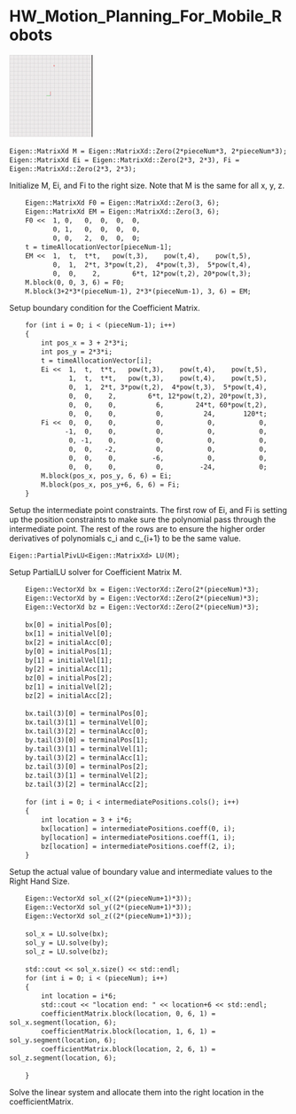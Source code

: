# HW_Motion_Planning_For_Mobile_Robots
<!-- ![alt text](RRT*.png) -->

<img src="gif_version.gif"  /> 


```
Eigen::MatrixXd M = Eigen::MatrixXd::Zero(2*pieceNum*3, 2*pieceNum*3);
Eigen::MatrixXd Ei = Eigen::MatrixXd::Zero(2*3, 2*3), Fi = Eigen::MatrixXd::Zero(2*3, 2*3);
```
Initialize M, Ei, and Fi to the right size. Note that M is the same for all x, y, z.

```
    Eigen::MatrixXd F0 = Eigen::MatrixXd::Zero(3, 6);
    Eigen::MatrixXd EM = Eigen::MatrixXd::Zero(3, 6);
    F0 <<  1, 0,   0,  0,  0,  0,
           0, 1,   0,  0,  0,  0,
           0, 0,   2,  0,  0,  0;
    t = timeAllocationVector[pieceNum-1];
    EM <<  1,  t,  t*t,   pow(t,3),    pow(t,4),    pow(t,5),
           0,  1,  2*t, 3*pow(t,2),  4*pow(t,3),  5*pow(t,4),
           0,  0,    2,        6*t, 12*pow(t,2), 20*pow(t,3);
    M.block(0, 0, 3, 6) = F0;
    M.block(3+2*3*(pieceNum-1), 2*3*(pieceNum-1), 3, 6) = EM;
```
Setup boundary condition for the Coefficient Matrix.

```
    for (int i = 0; i < (pieceNum-1); i++)
    {
        int pos_x = 3 + 2*3*i;
        int pos_y = 2*3*i;
        t = timeAllocationVector[i];
        Ei <<  1,  t,  t*t,   pow(t,3),    pow(t,4),    pow(t,5),
               1,  t,  t*t,   pow(t,3),    pow(t,4),    pow(t,5),
               0,  1,  2*t, 3*pow(t,2),  4*pow(t,3),  5*pow(t,4),
               0,  0,    2,        6*t, 12*pow(t,2), 20*pow(t,3),
               0,  0,    0,          6,        24*t, 60*pow(t,2),
               0,  0,    0,          0,          24,       120*t;
        Fi <<  0,  0,    0,          0,           0,           0,
              -1,  0,    0,          0,           0,           0,
               0, -1,    0,          0,           0,           0,
               0,  0,   -2,          0,           0,           0,
               0,  0,    0,         -6,           0,           0,
               0,  0,    0,          0,         -24,           0;
        M.block(pos_x, pos_y, 6, 6) = Ei;
        M.block(pos_x, pos_y+6, 6, 6) = Fi;
    }
```
Setup the intermediate point constraints. The first row of Ei, and Fi is setting up the position constraints to make sure the polynomial pass through the intermediate point. The rest of the rows are to ensure the higher order derivatives of polynomials c_i and c_{i+1} to be the same value.

```
Eigen::PartialPivLU<Eigen::MatrixXd> LU(M);
```
Setup PartialLU solver for Coefficient Matrix M.

```
    Eigen::VectorXd bx = Eigen::VectorXd::Zero(2*(pieceNum)*3);
    Eigen::VectorXd by = Eigen::VectorXd::Zero(2*(pieceNum)*3);
    Eigen::VectorXd bz = Eigen::VectorXd::Zero(2*(pieceNum)*3);
    
    bx[0] = initialPos[0];
    bx[1] = initialVel[0];
    bx[2] = initialAcc[0];
    by[0] = initialPos[1];
    by[1] = initialVel[1];
    by[2] = initialAcc[1];
    bz[0] = initialPos[2];
    bz[1] = initialVel[2];
    bz[2] = initialAcc[2];

    bx.tail(3)[0] = terminalPos[0];
    bx.tail(3)[1] = terminalVel[0];
    bx.tail(3)[2] = terminalAcc[0];
    by.tail(3)[0] = terminalPos[1];
    by.tail(3)[1] = terminalVel[1];
    by.tail(3)[2] = terminalAcc[1];
    bz.tail(3)[0] = terminalPos[2];
    bz.tail(3)[1] = terminalVel[2];
    bz.tail(3)[2] = terminalAcc[2];

    for (int i = 0; i < intermediatePositions.cols(); i++)
    {
        int location = 3 + i*6;
        bx[location] = intermediatePositions.coeff(0, i);
        by[location] = intermediatePositions.coeff(1, i);
        bz[location] = intermediatePositions.coeff(2, i);
    }
```
Setup the actual value of boundary value and intermediate values to the Right Hand Size.

```
    Eigen::VectorXd sol_x((2*(pieceNum+1)*3));
    Eigen::VectorXd sol_y((2*(pieceNum+1)*3));
    Eigen::VectorXd sol_z((2*(pieceNum+1)*3));

    sol_x = LU.solve(bx);
    sol_y = LU.solve(by);
    sol_z = LU.solve(bz);

    std::cout << sol_x.size() << std::endl;
    for (int i = 0; i < (pieceNum); i++)
    {
        int location = i*6;
        std::cout << "location end: " << location+6 << std::endl;
        coefficientMatrix.block(location, 0, 6, 1) = sol_x.segment(location, 6);
        coefficientMatrix.block(location, 1, 6, 1) = sol_y.segment(location, 6);
        coefficientMatrix.block(location, 2, 6, 1) = sol_z.segment(location, 6);
        
    }
```
Solve the linear system and allocate them into the right location in the coefficientMatrix.
